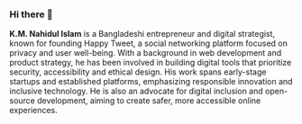 ### Hi there 👋

**K.M. Nahidul Islam** is a Bangladeshi entrepreneur and digital strategist, known for founding Happy Tweet, a social networking platform focused on privacy and user well-being. With a background in web development and product strategy, he has been involved in building digital tools that prioritize security, accessibility and ethical design. His work spans early-stage startups and established platforms, emphasizing responsible innovation and inclusive technology. He is also an advocate for digital inclusion and open-source development, aiming to create safer, more accessible online experiences.

